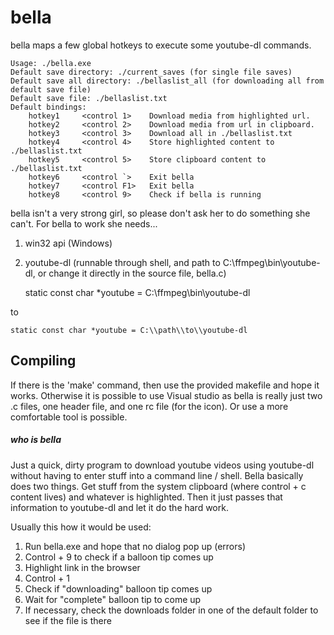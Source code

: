 # bella
bella maps a few global hotkeys to execute some youtube-dl commands.

    Usage: ./bella.exe 
    Default save directory: ./current_saves (for single file saves)
    Default save all directory: ./bellaslist_all (for downloading all from default save file)
    Default save file: ./bellaslist.txt
    Default bindings:
        hotkey1     <control 1>    Download media from highlighted url.
        hotkey2     <control 2>    Download media from url in clipboard.
        hotkey3     <control 3>    Download all in ./bellaslist.txt
        hotkey4     <control 4>    Store highlighted content to ./bellaslist.txt
        hotkey5     <control 5>    Store clipboard content to ./bellaslist.txt
        hotkey6     <control `>    Exit bella
        hotkey7     <control F1>   Exit bella
        hotkey8     <control 9>    Check if bella is running 

bella isn't a very strong girl, so please don't ask her to do something she can't. 
For bella to work she needs...
1. win32 api (Windows)
2. youtube-dl (runnable through shell, and path to C:\ffmpeg\bin\youtube-dl, 
or change it directly in the source file, bella.c)


    static const char *youtube = C:\\ffmpeg\\bin\\youtube-dl

to

    static const char *youtube = C:\\path\\to\\youtube-dl

## Compiling
If there is the 'make' command, then use the provided makefile and hope it works.
Otherwise it is possible to use Visual studio as bella is really just two .c files, one header file, and one rc file (for the icon).
Or use a more comfortable tool is possible.

##### who is bella
Just a quick, dirty program to download youtube videos using youtube-dl without having to enter
stuff into a command line / shell. Bella basically does two things. Get stuff from the system clipboard
(where control + c content lives) and whatever is highlighted. Then it just passes that information to 
youtube-dl and let it do the hard work.

Usually this how it would be used:
1. Run bella.exe and hope that no dialog pop up (errors)
2. Control + 9 to check if a balloon tip comes up
3. Highlight link in the browser
4. Control + 1
5. Check if "downloading" balloon tip comes up
6. Wait for "complete" balloon tip to come up
7. If necessary, check the downloads folder in one of the default folder to see if the file is there
